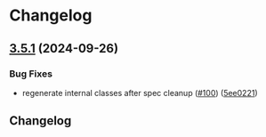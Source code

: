 # Changelog

## [3.5.1](https://github.com/tremendous-rewards/tremendous-node/compare/tremendous-v3.5.0...tremendous-v3.5.1) (2024-09-26)


### Bug Fixes

* regenerate internal classes after spec cleanup ([#100](https://github.com/tremendous-rewards/tremendous-node/issues/100)) ([5ee0221](https://github.com/tremendous-rewards/tremendous-node/commit/5ee0221a6cb4ce33cd3f7d944cec49752984acc9))

## Changelog
